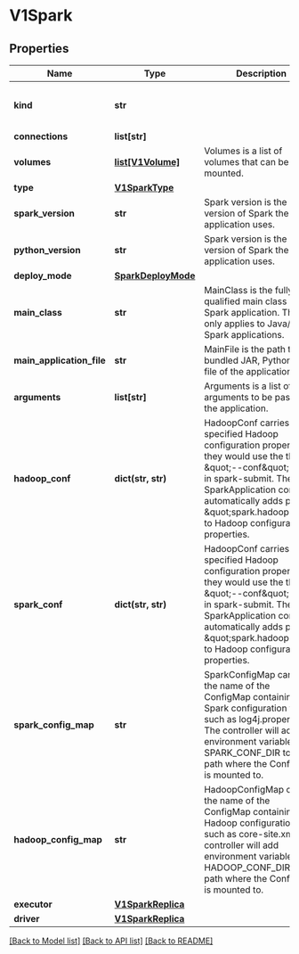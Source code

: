 # V1Spark


## Properties
Name | Type | Description | Notes
------------ | ------------- | ------------- | -------------
**kind** | **str** |  | [optional] [default to 'spark']
**connections** | **list[str]** |  | [optional] 
**volumes** | [**list[V1Volume]**](V1Volume.md) | Volumes is a list of volumes that can be mounted. | [optional] 
**type** | [**V1SparkType**](V1SparkType.md) |  | [optional] 
**spark_version** | **str** | Spark version is the version of Spark the application uses. | [optional] 
**python_version** | **str** | Spark version is the version of Spark the application uses. | [optional] 
**deploy_mode** | [**SparkDeployMode**](SparkDeployMode.md) |  | [optional] 
**main_class** | **str** | MainClass is the fully-qualified main class of the Spark application. This only applies to Java/Scala Spark applications. | [optional] 
**main_application_file** | **str** | MainFile is the path to a bundled JAR, Python, or R file of the application. | [optional] 
**arguments** | **list[str]** | Arguments is a list of arguments to be passed to the application. | [optional] 
**hadoop_conf** | **dict(str, str)** | HadoopConf carries user-specified Hadoop configuration properties as they would use the  the \&quot;--conf\&quot; option in spark-submit.  The SparkApplication controller automatically adds prefix \&quot;spark.hadoop.\&quot; to Hadoop configuration properties. | [optional] 
**spark_conf** | **dict(str, str)** | HadoopConf carries user-specified Hadoop configuration properties as they would use the  the \&quot;--conf\&quot; option in spark-submit.  The SparkApplication controller automatically adds prefix \&quot;spark.hadoop.\&quot; to Hadoop configuration properties. | [optional] 
**spark_config_map** | **str** | SparkConfigMap carries the name of the ConfigMap containing Spark configuration files such as log4j.properties. The controller will add environment variable SPARK_CONF_DIR to the path where the ConfigMap is mounted to. | [optional] 
**hadoop_config_map** | **str** | HadoopConfigMap carries the name of the ConfigMap containing Hadoop configuration files such as core-site.xml. The controller will add environment variable HADOOP_CONF_DIR to the path where the ConfigMap is mounted to. | [optional] 
**executor** | [**V1SparkReplica**](V1SparkReplica.md) |  | [optional] 
**driver** | [**V1SparkReplica**](V1SparkReplica.md) |  | [optional] 

[[Back to Model list]](../README.md#documentation-for-models) [[Back to API list]](../README.md#documentation-for-api-endpoints) [[Back to README]](../README.md)


